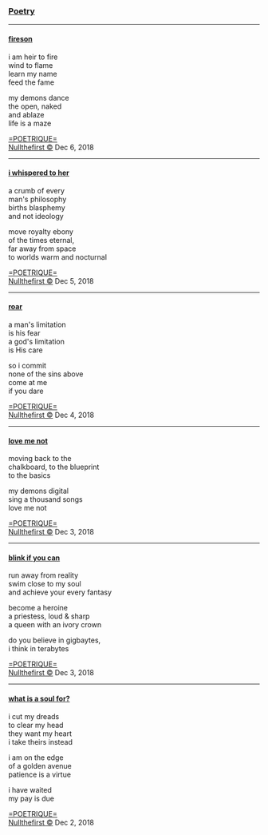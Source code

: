 <head>
  <!-- Favicon -->
  <link rel="shortcut icon" href="./favicon.ico">
  <!-- Global site tag (gtag.js) - Google Analytics -->
  <script async src="https://www.googletagmanager.com/gtag/js?id=UA-129370470-1"></script>
  <script>
    window.dataLayer = window.dataLayer || [];
    function gtag(){dataLayer.push(arguments);}
    gtag('js', new Date());

    gtag('config', 'UA-129370470-1');
  </script>
</head>

<!-- Main Links -->
### [Poetry](./README.md)

<!-- Poetry -->
- - -

#### [fireson](#)

i am heir to fire  
wind to flame  
learn my name  
feed the fame  

my demons dance  
the open, naked  
and ablaze  
life is a maze  

[=POETRIQUE=](https://instagram.com/poetrique)  
[Nullthefirst &copy;](https://instagram.com/poetrique) Dec 6, 2018

- - -

#### [i whispered to her](#)

a crumb of every  
man's philosophy  
births blasphemy  
and not ideology  

move royalty ebony  
of the times eternal,  
far away from space  
to worlds warm and nocturnal

[=POETRIQUE=](https://instagram.com/poetrique)  
[Nullthefirst &copy;](https://instagram.com/poetrique) Dec 5, 2018

- - -

#### [roar](#)

a man's limitation  
is his fear  
a god's limitation  
is His care  

so i commit  
none of the sins above  
come at me  
if you dare  

[=POETRIQUE=](https://instagram.com/poetrique)  
[Nullthefirst &copy;](https://instagram.com/poetrique) Dec 4, 2018

- - -

#### [love me not](#)

moving back to the  
chalkboard, to the blueprint  
to the basics  

my demons digital  
sing a thousand songs  
love me not  

[=POETRIQUE=](https://instagram.com/poetrique)  
[Nullthefirst &copy;](https://instagram.com/poetrique) Dec 3, 2018

- - -

#### [blink if you can](#)

run away from reality  
swim close to my soul  
and achieve your every fantasy  

become a heroine  
a priestess, loud & sharp  
a queen with an ivory crown

do you believe in gigbaytes,  
i think in terabytes

[=POETRIQUE=](https://instagram.com/poetrique)  
[Nullthefirst &copy;](https://instagram.com/poetrique) Dec 3, 2018

- - -

#### [what is a soul for?](#)

i cut my dreads  
to clear my head  
they want my heart  
i take theirs instead  

i am on the edge  
of a golden avenue  
patience is a virtue  

i have waited  
my pay is due  

[=POETRIQUE=](https://instagram.com/poetrique)  
[Nullthefirst &copy;](https://instagram.com/poetrique) Dec 2, 2018

